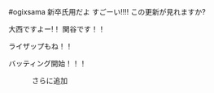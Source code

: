 ﻿#ogixsama
新卒氏用だよ
すごーい!!!!
この更新が見れますか?


大西ですよー!！
関谷です！！


ライザップもね！！





バッティング開始！！！


　　
　さらに追加　
　　
